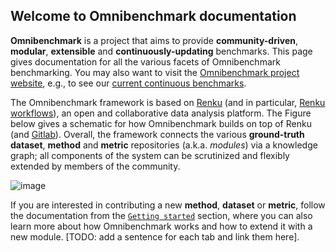 ## Welcome to Omnibenchmark documentation

**Omnibenchmark** is a project that aims to provide
**community-driven**, **modular**, **extensible** and **continuously-updating** benchmarks. This page gives documentation for all the various facets of Omnibenchmark benchmarking. You may also want to visit the [Omnibenchmark project website](https://omnibenchmark.org), e.g., to see our [current continuous benchmarks](https://omnibenchmark.org/p/benchmarks/).

The Omnibenchmark framework is based on [Renku](https://renku.readthedocs.io/en/latest/introduction/index.html#renku-introduction) (and in particular, [Renku workflows](https://renku.readthedocs.io/en/latest/topic-guides/workflows/workflow-concepts.html)), an open and
collaborative data analysis platform. The Figure below gives a schematic for how Omnibenchmark builds on top of Renku (and [Gitlab](https://gitlab.com)).  Overall, the framework connects the various **ground-truth dataset**, **method** and **metric** repositories (a.k.a. *modules*) via a knowledge graph; all components of the system can be scrutinized and flexibly extended by members of the community.

![image](https://raw.githubusercontent.com/omnibenchmark/documentation/master/docs/images/omnibench_overview.png)

If you are interested in contributing a new **method**, **dataset** or **metric**, follow the documentation from the
[`Getting started`](01_getting_started/index.md) section, where you can also learn more about how Omnibenchmark works and how to extend it with a new module. [TODO: add a sentence for each tab and link them here].

